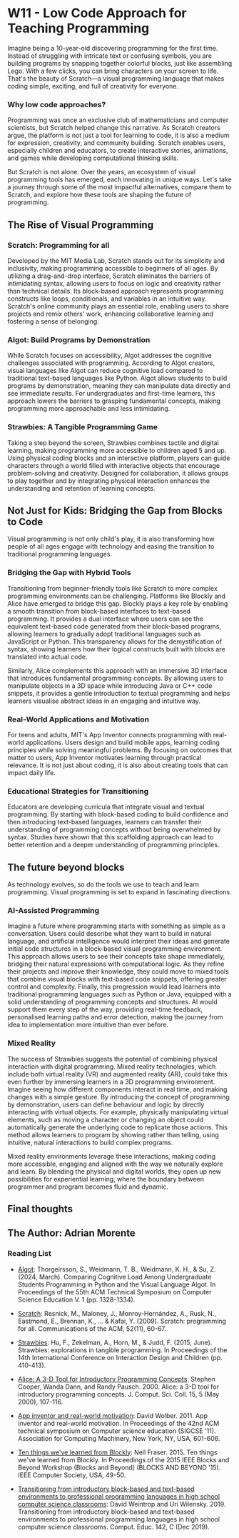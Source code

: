 # W11 - Low Code Approach for Teaching Programming

Imagine being a 10-year-old discovering programming for the first time. Instead of struggling with intricate text or confusing symbols, you are building programs by snapping together colorful blocks, just like assembling Lego. With a few clicks, you can bring characters on your screen to life. That's the beauty of Scratch&mdash;a visual programming language that makes coding simple, exciting, and full of creativity for everyone.

### Why low code approaches?

Programming was once an exclusive club of mathematicians and computer scientists, but Scratch helped change this narrative. As Scratch creators argue, the platform is not just a tool for learning to code, it is also a medium for expression, creativity, and community building. Scratch enables users, especially children and educators, to create interactive stories, animations, and games while developing computational thinking skills.

But Scratch is not alone. Over the years, an ecosystem of visual programming tools has emerged, each innovating in unique ways. Let's take a journey through some of the most impactful alternatives, compare them to Scratch, and explore how these tools are shaping the future of programming.

## The Rise of Visual Programming

### Scratch: Programming for all

Developed by the MIT Media Lab, Scratch stands out for its simplicity and inclusivity, making programming accessible to beginners of all ages. By utilizing a drag-and-drop interface, Scratch eliminates the barriers of intimidating syntax, allowing users to focus on logic and creativity rather than technical details. Its block-based approach represents programming constructs like loops, conditionals, and variables in an intuitive way. Scratch's online community plays an essential role, enabling users to share projects and remix others' work, enhancing collaborative learning and fostering a sense of belonging.

<!-- TODO: add missing image -->

### Algot: Build Programs by Demonstration

While Scratch focuses on accessibility, Algot addresses the cognitive challenges associated with programming. According to Algot creators, visual languages like Algot can reduce cognitive load compared to traditional text-based languages like Python. Algot allows students to build programs by demonstration, meaning they can manipulate data directly and see immediate results. For undergraduates and first-time learners, this approach lowers the barriers to grasping fundamental concepts, making programming more approachable and less intimidating.

<!-- TODO: add missing image -->

### Strawbies: A Tangible Programming Game

Taking a step beyond the screen, Strawbies combines tactile and digital learning, making programming more accessible to children aged 5 and up. Using physical coding blocks and an interactive platform, players can guide characters through a world filled with interactive objects that encourage problem-solving and creativity. Designed for collaboration, it allows groups to play together and by integrating physical interaction enhances the understanding and retention of learning concepts.

<!-- Maybe include also link to Osmo product -->
<!-- TODO: add missing image -->
<!-- TODO: comprehension first approach 28.11 second paper presentation. Code combat -->

## Not Just for Kids: Bridging the Gap from Blocks to Code

Visual programming is not only child's play, it is also transforming how people of all ages engage with technology and easing the transition to traditional programming languages.

### Bridging the Gap with Hybrid Tools

Transitioning from beginner-friendly tools like Scratch to more complex programming environments can be challenging. Platforms like Blockly and Alice have emerged to bridge this gap. Blockly plays a key role by enabling a smooth transition from block-based interfaces to text-based programming. It provides a dual interface where users can see the equivalent text-based code generated from their block-based programs, allowing learners to gradually adopt traditional languages such as JavaScript or Python. This transparency allows for the demystification of syntax, showing learners how their logical constructs built with blocks are translated into actual code.

Similarly, Alice complements this approach with an immersive 3D interface that introduces fundamental programming concepts. By allowing users to manipulate objects in a 3D space while introducing Java or C++ code snippets, it provides a gentle introduction to textual programming and helps learners visualise abstract ideas in an engaging and intuitive way.

### Real-World Applications and Motivation

For teens and adults, MIT's App Inventor connects programming with real-world applications. Users design and build mobile apps, learning coding principles while solving meaningful problems. By focusing on outcomes that matter to users, App Inventor motivates learning through practical relevance. It is not just about coding, it is also about creating tools that can impact daily life.

### Educational Strategies for Transitioning

Educators are developing curricula that integrate visual and textual programming. By starting with block-based coding to build confidence and then introducing text-based languages, learners can transfer their understanding of programming concepts without being overwhelmed by syntax. Studies have shown that this scaffolding approach can lead to better retention and a deeper understanding of programming principles.

## The future beyond blocks

As technology evolves, so do the tools we use to teach and learn programming. Visual programming is set to expand in fascinating directions.

### AI-Assisted Programming

Imagine a future where programming starts with something as simple as a conversation. Users could describe what they want to build in natural language, and artificial intelligence would interpret their ideas and generate initial code structures in a block-based visual programming environment. This approach allows users to see their concepts take shape immediately, bridging their natural expressions with computational logic. As they refine their projects and improve their knowledge, they could move to mixed tools that combine visual blocks with text-based code snippets, offering greater control and complexity. Finally, this progression would lead learners into traditional programming languages such as Python or Java, equipped with a solid understanding of programming concepts and structures. AI would support them every step of the way, providing real-time feedback, personalised learning paths and error detection, making the journey from idea to implementation more intuitive than ever before.

### Mixed Reality

The success of Strawbies suggests the potential of combining physical interaction with digital programming. Mixed reality technologies, which include both virtual reality (VR) and augmented reality (AR), could take this even further by immersing learners in a 3D programming environment. Imagine seeing how different components interact in real time, and making changes with a simple gesture. By introducing the concept of programming by demonstration, users can define behaviour and logic by directly interacting with virtual objects. For example, physically manipulating virtual elements, such as moving a character or changing an object could automatically generate the underlying code to replicate those actions. This method allows learners to program by showing rather than telling, using intuitive, natural interactions to build complex programs.

Mixed reality environments leverage these interactions, making coding more accessible, engaging and aligned with the way we naturally explore and learn. By blending the physical and digital worlds, they open up new possibilities for experiential learning, where the boundary between programmer and program becomes fluid and dynamic.

## Final thoughts

## The Author: Adrian Morente

<!-- TODO: check other possible additions>
<!-- ### Interesting points to talk about

- Low code approaches. (Why they are useful?, Scratch, Blockly, Alice) [Block-based programming is a visual programming paradigm that utilizes a programming-primitive-as-puzzle-piece metaphor to make the act of programming more accessible and intuitive for novices (Bau et al., 2017; Good, 2018)]

- Focusing on learning that happens while using block-based tools [(e.g. Franklin et al., 2017; Grover & Basu, 2017; Weintrop & Wilensky, 2015a)]

- Code.org's Hour of Code initiative -->

<!-- - From Scratch to Blockly: Transitioning Between Block-Based Programming Environments -> transition from block-based introductory tools to text-based languages in formal settings [Blikstein, 2018; Shapiro & Ahrens, 2016] -->

### Reading List

- [Algot](https://algot.org/): Thorgeirsson, S., Weidmann, T. B., Weidmann, K. H., & Su, Z. (2024, March). Comparing Cognitive Load Among Undergraduate Students Programming in Python and the Visual Language Algot. In Proceedings of the 55th ACM Technical Symposium on Computer Science Education V. 1 (pp. 1328-1334).

- [Scratch](https://scratch.mit.edu/): Resnick, M., Maloney, J., Monroy-Hernández, A., Rusk, N., Eastmond, E., Brennan, K., ... & Kafai, Y. (2009). Scratch: programming for all. Communications of the ACM, 52(11), 60-67.

- [Strawbies](https://tidal.northwestern.edu/blog/strawbies/): Hu, F., Zekelman, A., Horn, M., & Judd, F. (2015, June). Strawbies: explorations in tangible programming. In Proceedings of the 14th International Conference on Interaction Design and Children (pp. 410-413).

- [Alice: A 3-D Tool for Introductory Programming Concepts](https://dl.acm.org/doi/10.5555/364133.364161): Stephen Cooper, Wanda Dann, and Randy Pausch. 2000. Alice: a 3-D tool for introductory programming concepts. J. Comput. Sci. Coll. 15, 5 (May 2000), 107-116.

- [App inventor and real-world motivation](https://doi.org/10.1145/1953163.1953329): David Wolber. 2011. App inventor and real-world motivation. In Proceedings of the 42nd ACM technical symposium on Computer science education (SIGCSE '11). Association for Computing Machinery, New York, NY, USA, 601-606.

- [Ten things we've learned from Blockly](https://doi.org/10.1109/BLOCKS.2015.7369000): Neil Fraser. 2015. Ten things we've learned from Blockly. In Proceedings of the 2015 IEEE Blocks and Beyond Workshop (Blocks and Beyond) (BLOCKS AND BEYOND '15). IEEE Computer Society, USA, 49-50.

- [Transitioning from introductory block-based and text-based environments to professional programming languages in high school computer science classrooms](https://doi.org/10.1016/j.compedu.2019.103646): David Weintrop and Uri Wilensky. 2019. Transitioning from introductory block-based and text-based environments to professional programming languages in high school computer science classrooms. Comput. Educ. 142, C (Dec 2019).
